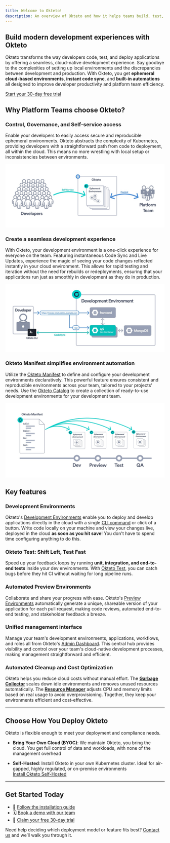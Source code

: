 ```yaml
---
title: Welcome to Okteto!
description: An overview of Okteto and how it helps teams build, test, and deploy faster.
---
```


## Build modern development experiences with Okteto
Okteto transforms the way developers code, test, and deploy applications by offering a seamless, cloud-native development experience. Say goodbye to the complexities of setting up local environments and the discrepancies between development and production. With Okteto, you get **ephemeral cloud-based environments**, **instant code sync**, and **built-in automations** all designed to improve developer productivity and platform team efficiency.

[Start your 30-day free trial](https://www.okteto.com/free-trial/)

## Why Platform Teams choose Okteto?

### Control, Governance, and Self-service access
Enable your developers to easily access secure and reproducible ephemeral environments. Okteto abstracts the complexity of Kubernetes, providing developers with a straightforward path from code to deployment, all within the cloud. This means no more wrestling with local setup or inconsistencies between environments.

![Platform team using Okteto diagram](../../static/img/platform-team-diagram.jpg)

### Create a seamless development experience
With Okteto, your development environment is a one-click experience for everyone on the team. Featuring instantaneous Code Sync and Live Updates, experience the magic of seeing your code changes reflected instantly in your cloud environment. This allows for rapid testing and iteration without the need for rebuilds or redeployments, ensuring that your applications run just as smoothly in development as they do in production.

![Developing with Okteto Example](../../static/img/dev-environment-example.jpg)

### Okteto Manifest simplifies environment automation
Utilize the [Okteto Manifest](core/okteto-manifest.mdx) to define and configure your development environments declaratively. This powerful feature ensures consistent and reproducible environments across your team, tailored to your projects' needs. Use the [Okteto Catalog](development/deploy/deploy-from-catalog.mdx) to create a collection of ready-to-use development environments for your development team.

![Platform team using Okteto diagram](../../static/img/manifest.jpg)

## Key features

### Development Environments
Okteto's [Development Environments](development/index.mdx) enable you to deploy and develop applications directly in the cloud with a single [CLI command](development/using-okteto-cli.mdx) or click of a button. Write code locally on your machine and view your changes live, deployed in the cloud **as soon as you hit save**! You don't have to spend time configuring anything to do this.

### Okteto Test: Shift Left, Test Fast  
Speed up your feedback loops by running **unit, integration, and end-to-end tests** inside your dev environments. With [Okteto Test](testing/index.mdx), you can catch bugs before they hit CI without waiting for long pipeline runs.

### Automated Preview Environments
Collaborate and share your progress with ease. Okteto's [Preview Environments](previews/index.mdx) automatically generate a unique, shareable version of your application for each pull request, making code reviews, automated end-to-end testing, and stakeholder feedback a breeze.

### Unified management interface
Manage your team's development environments, applications, workflows, and roles all from Okteto's [Admin Dashboard](admin/dashboard.mdx). This central hub provides visibility and control over your team's cloud-native development processes, making management straightforward and efficient.

### Automated Cleanup and Cost Optimization 
Okteto helps you reduce cloud costs without manual effort. The [**Garbage Collector**](admin/cleanup.mdx) scales down idle environments and removes unused resources automatically. The [**Resource Manager**](admin/resource-manager.mdx) adjusts CPU and memory limits based on real usage to avoid overprovisioning. Together, they keep your environments efficient and cost-effective.

---

## Choose How You Deploy Okteto

Okteto is flexible enough to meet your deployment and compliance needs.

- **Bring Your Own Cloud (BYOC)**: We maintain Okteto, you bring the cloud. You get full control of data and workloads, with none of the management overhead  
  <!-- → [Learn about BYOC](get-started/install/byoc/index.mdx) -->

- **Self-Hosted**: Install Okteto in your own Kubernetes cluster. Ideal for air-gapped, highly regulated, or on-premise environments  
   [Install Okteto Self-Hosted](get-started/install/index.mdx)

---

## Get Started Today

- 🚀 [Follow the installation guide](get-started/install/index.mdx)
- 🗓️ [Book a demo with our team](https://okteto.com/schedule/)
- 🎁 [Claim your free 30-day trial](https://www.okteto.com/free-trial/)

Need help deciding which deployment model or feature fits best? [Contact us](https://okteto.com/schedule/) and we’ll walk you through it.